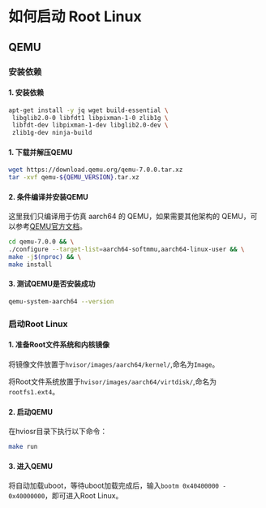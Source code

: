# 如何启动 Root Linux

## QEMU

### 安装依赖

#### 1. 安装依赖

```bash
apt-get install -y jq wget build-essential \
 libglib2.0-0 libfdt1 libpixman-1-0 zlib1g \
 libfdt-dev libpixman-1-dev libglib2.0-dev \
 zlib1g-dev ninja-build
```

#### 1. 下载并解压QEMU

```bash
wget https://download.qemu.org/qemu-7.0.0.tar.xz
tar -xvf qemu-${QEMU_VERSION}.tar.xz
```

#### 2. 条件编译并安装QEMU

这里我们只编译用于仿真 aarch64 的 QEMU，如果需要其他架构的 QEMU，可以参考[QEMU官方文档](https://wiki.qemu.org/Hosts/Linux)。
```bash
cd qemu-7.0.0 && \
./configure --target-list=aarch64-softmmu,aarch64-linux-user && \
make -j$(nproc) && \
make install
```

#### 3. 测试QEMU是否安装成功

```bash
qemu-system-aarch64 --version
```

### 启动Root Linux

#### 1. 准备Root文件系统和内核镜像

将镜像文件放置于```hvisor/images/aarch64/kernel/```,命名为```Image```。

将Root文件系统放置于```hvisor/images/aarch64/virtdisk/```,命名为```rootfs1.ext4```。

#### 2. 启动QEMU
在hviosr目录下执行以下命令：
```bash
make run
```

#### 3. 进入QEMU

将自动加载uboot，等待uboot加载完成后，输入```bootm 0x40400000 - 0x40000000```，即可进入Root Linux。

